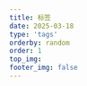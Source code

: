 ```yaml
---
title: 标签
date: 2025-03-18
type: 'tags'
orderby: random 
order: 1
top_img: 
footer_img: false
---
```

